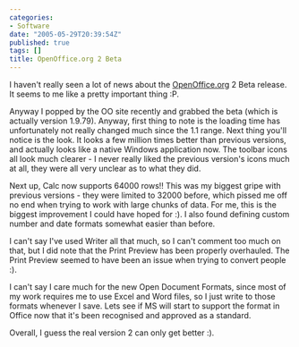 ```yaml
---
categories:
- Software
date: "2005-05-29T20:39:54Z"
published: true
tags: []
title: OpenOffice.org 2 Beta
---
```


I haven't really seen a lot of news about the
[OpenOffice.org](http://OpenOffice.org) 2 Beta release. It seems to me
like a pretty important thing :P.

Anyway I popped by the OO site recently and grabbed the beta (which is
actually version 1.9.79). Anyway, first thing to note is the loading
time has unfortunately not really changed much since the 1.1 range. Next
thing you'll notice is the look. It looks a few million times better
than previous versions, and actually looks like a native Windows
application now. The toolbar icons all look much clearer - I never
really liked the previous version's icons much at all, they were all
very unclear as to what they did.

Next up, Calc now supports 64000 rows!! This was my biggest gripe with
previous versions - they were limited to 32000 before, which pissed me
off no end when trying to work with large chunks of data. For me, this
is the biggest improvement I could have hoped for :). I also found
defining custom number and date formats somewhat easier than before.

I can't say I've used Writer all that much, so I can't comment too much
on that, but I did note that the Print Preview has been properly
overhauled. The Print Preview seemed to have been an issue when trying
to convert people :).

I can't say I care much for the new Open Document Formats, since most of
my work requires me to use Excel and Word files, so I just write to
those formats whenever I save. Lets see if MS will start to support the
format in Office now that it's been recognised and approved as a
standard.

Overall, I guess the real version 2 can only get better :).
